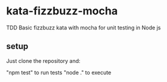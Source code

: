 # kata-fizzbuzz-mocha
TDD Basic fizzbuzz kata with mocha for unit testing in Node js

## setup
Just clone the repository and:

"npm test" to run tests
"node ." to execute
